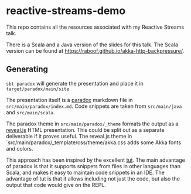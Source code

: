 # reactive-streams-demo

This repo contains all the resources associated with my Reactive Streams talk.

There is a Scala and a Java version of the slides for this talk.
The Scala version can be found at https://raboof.github.io/akka-http-backpressure/.

## Generating

`sbt paradox` will generate the presentation and place it in
`target/paradox/main/site`

The presentation itself is a [paradox](https://github.com/lightbend/paradox)
markdown file in `src/main/paradox/index.md`. Code snippets are taken from
`src/main/java` and `src/main/scala`.

The paradox theme in `src/main/paradox/_theme` formats the output as a
[reveal.js](https://revealjs.com) HTML presentation. This could be split out
as a separate deliverable if it proves useful. The reveal.js theme in
`src/main/paradox/_template/css/theme/akka.css adds some Akka fonts and colors.

This approach has been inspired by the excellent
[tut](https://github.com/tpolecat/tut). The main advantage of paradox is that
it supports snippets from files in other languages than Scala, and makes it
easy to maintain code snippets in an IDE. The advantage of tut is that it
allows including not just the code, but also the output that code would give
on the REPL.
